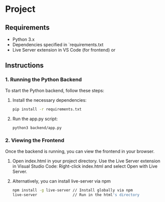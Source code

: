 # Project

## Requirements

- Python 3.x
- Dependencies specified in `requirements.txt
- Live Server extension in VS Code (for frontend) or 

## Instructions

### 1. Running the Python Backend

To start the Python backend, follow these steps:

1. Install the necessary dependencies:
   ```bash
   pip install -r requirements.txt

2. Run the app.py script:
   ```bash
   python3 backend/app.py
### 2. Viewing the Frontend

Once the backend is running, you can view the frontend in your browser.

1. Open index.html in your project directory.
Use the Live Server extension in Visual Studio Code:
  Right-click index.html and select Open with Live Server.

2. Alternatively, you can install live-server via npm
   ```bash
   npm install -g live-server // Install globally via npm
   live-server                // Run in the html's directory




   

